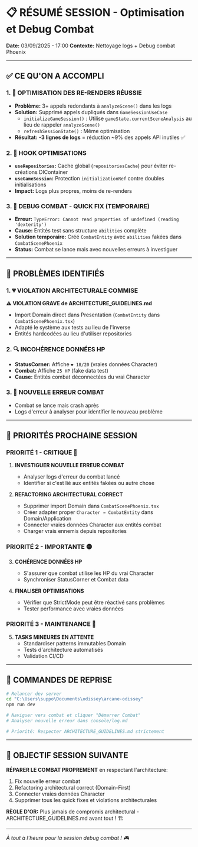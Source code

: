 # 📋 RÉSUMÉ SESSION - Optimisation et Debug Combat

**Date:** 03/09/2025 - 17:00
**Contexte:** Nettoyage logs + Debug combat Phoenix

---

## ✅ CE QU'ON A ACCOMPLI

### 1. 🎯 OPTIMISATION DES RE-RENDERS RÉUSSIE
- **Problème:** 3+ appels redondants à `analyzeScene()` dans les logs
- **Solution:** Supprimé appels dupliqués dans `GameSessionUseCase`
  - `initializeGameSession()` : Utilise `gameState.currentSceneAnalysis` au lieu de rappeler `analyzeScene()`
  - `refreshSessionState()` : Même optimisation
- **Résultat:** **-3 lignes de logs** = réduction ~9% des appels API inutiles ✅

### 2. 🔧 HOOK OPTIMISATIONS
- **`useRepositories`:** Cache global (`repositoriesCache`) pour éviter re-créations DIContainer
- **`useGameSession`:** Protection `initializationRef` contre doubles initialisations
- **Impact:** Logs plus propres, moins de re-renders

### 3. 🚨 DEBUG COMBAT - QUICK FIX (TEMPORAIRE)
- **Erreur:** `TypeError: Cannot read properties of undefined (reading 'dexterity')`
- **Cause:** Entités test sans structure `abilities` complète
- **Solution temporaire:** Créé `CombatEntity` avec `abilities` fakées dans `CombatScenePhoenix`
- **Status:** Combat se lance mais avec nouvelles erreurs à investiguer

---

## 🚨 PROBLÈMES IDENTIFIÉS

### 1. 💔 VIOLATION ARCHITECTURALE COMMISE
**⚠️ VIOLATION GRAVE de ARCHITECTURE_GUIDELINES.md**
- Import Domain direct dans Presentation (`CombatEntity` dans `CombatScenePhoenix.tsx`)
- Adapté le système aux tests au lieu de l'inverse
- Entités hardcodées au lieu d'utiliser repositories

### 2. 🔍 INCOHÉRENCE DONNÉES HP
- **StatusCorner:** Affiche `❤️ 18/20` (vraies données Character)
- **Combat:** Affiche `25 HP` (fake data test)
- **Cause:** Entités combat déconnectées du vrai Character

### 3. 🐛 NOUVELLE ERREUR COMBAT
- Combat se lance mais crash après
- Logs d'erreur à analyser pour identifier le nouveau problème

---

## 🎯 PRIORITÉS PROCHAINE SESSION

### PRIORITÉ 1 - CRITIQUE 🔴
1. **INVESTIGUER NOUVELLE ERREUR COMBAT**
   - Analyser logs d'erreur du combat lancé
   - Identifier si c'est lié aux entités fakées ou autre chose

2. **REFACTORING ARCHITECTURAL CORRECT**
   - Supprimer import Domain dans `CombatScenePhoenix.tsx`
   - Créer adapter proper `Character → CombatEntity` dans Domain/Application
   - Connecter vraies données Character aux entités combat
   - Charger vrais ennemis depuis repositories

### PRIORITÉ 2 - IMPORTANTE 🟡
3. **COHÉRENCE DONNÉES HP**
   - S'assurer que combat utilise les HP du vrai Character
   - Synchroniser StatusCorner et Combat data

4. **FINALISER OPTIMISATIONS**
   - Vérifier que StrictMode peut être réactivé sans problèmes
   - Tester performance avec vraies données

### PRIORITÉ 3 - MAINTENANCE 🔵
5. **TASKS MINEURES EN ATTENTE**
   - Standardiser patterns immutables Domain
   - Tests d'architecture automatisés
   - Validation CI/CD

---

## 📝 COMMANDES DE REPRISE

```bash
# Relancer dev server
cd "C:\Users\suppo\Documents\odissey\arcane-odissey"
npm run dev

# Naviguer vers combat et cliquer "Démarrer Combat"
# Analyser nouvelle erreur dans console/log.md

# Priorité: Respecter ARCHITECTURE_GUIDELINES.md strictement
```

---

## 🎯 OBJECTIF SESSION SUIVANTE

**RÉPARER LE COMBAT PROPREMENT** en respectant l'architecture:
1. Fix nouvelle erreur combat 
2. Refactoring architectural correct (Domain-First)
3. Connecter vraies données Character
4. Supprimer tous les quick fixes et violations architecturales

**RÈGLE D'OR:** Plus jamais de compromis architectural - ARCHITECTURE_GUIDELINES.md avant tout ! 🏗️

---

*À tout à l'heure pour la session debug combat ! 🎮*